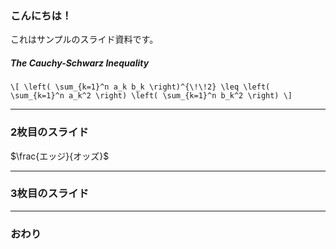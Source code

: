 ### こんにちは！


これはサンプルのスライド資料です。
##### The Cauchy-Schwarz Inequality

`\[
\left( \sum_{k=1}^n a_k b_k \right)^{\!\!2} \leq
 \left( \sum_{k=1}^n a_k^2 \right) \left( \sum_{k=1}^n b_k^2 \right)
\]`

---


### 2枚目のスライド


$\frac{エッジ}{オッズ}$

---


### 3枚目のスライド


---


### おわり
